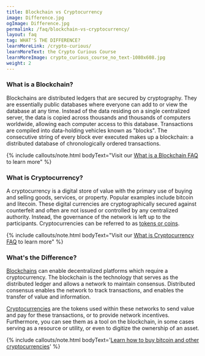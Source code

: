 ```yaml
---
title: Blockchain vs Cryptocurrency
image: Difference.jpg
ogImage: Difference.jpg
permalink: /faq/blockchain-vs-cryptocurrency/
layout: faq
tag: WHAT'S THE DIFFERENCE?
learnMoreLink: /crypto-curious/
learnMoreText: the Crypto Curious Course
learnMoreImage: crypto_curious_course_no_text-1080x608.jpg
weight: 2
---
```

<h3>What is a Blockchain?</h3>
<span>Blockchains are distributed ledgers that are secured by cryptography. They are essentially public databases where everyone can add to or view the database at any time. Instead of the data residing on a single centralized server, the data is copied across thousands and thousands of computers worldwide, allowing each computer access to this database. Transactions are compiled into data-holding vehicles known as "blocks". The consecutive string of every block ever executed makes up a blockchain: a distributed database of chronologically ordered transactions.</span> 

{% include callouts/note.html
	bodyText="Visit our <a href='/faq/what-is-blockchain/' target='_blank'>What is a Blockchain FAQ</a> to learn more"
%}

<h3>What is Cryptocurrency?</h3>
<span>A cryptocurrency is a digital store of value with the primary use of buying and selling goods, services, or property. Popular examples include bitcoin and litecoin. These digital currencies are cryptographically secured against counterfeit and often are not issued or controlled by any centralized authority. Instead, the governance of the network is left up to the participants. Cryptocurrencies can be referred to as <a href='/faq/coins-vs-tokens/' target='_blank'>tokens or coins</a>.</span> 

{% include callouts/note.html
	bodyText="Visit our <a href='/faq/what-is-cryptocurrency/' target='_blank'>What is Cryptocurrency FAQ</a> to learn more"
%}

<h3>What's the Difference?</h3>
<span><a href='/faq/what-is-blockchain/' target='_blank'>Blockchains</a> can enable decentralized platforms which require a cryptocurrency. The blockchain is the technology that serves as the distributed ledger and allows a network to maintain consensus. Distributed consensus enables the network to track transactions, and enables the transfer of value and information.</span>

<span><a href='/faq/what-is-cryptocurrency/' target='_blank'>Cryptocurrencies</a> are the tokens used within these networks to send value and pay for these transactions, or to provide network incentives. Furthermore, you can see them as a tool on the blockchain, in some cases serving as a resource or utility, or even to digitize the ownership of an asset.</span>

{% include callouts/note.html
	bodyText='<a href="/faq/how-to-buy-bitcoin/" target="_blank">Learn how to buy bitcoin and other cryptocurrencies</a>'
%}
